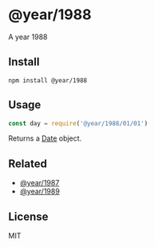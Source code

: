 # @year/1988

A year 1988

## Install

~~~
npm install @year/1988
~~~

## Usage

~~~js
const day = require('@year/1988/01/01')
~~~

Returns a [Date](https://developer.mozilla.org/en-US/docs/Web/JavaScript/Reference/Global_Objects/Date) object.

## Related

* [@year/1987](https://github.com/antonmedv/year/tree/master/packages/1987)
* [@year/1989](https://github.com/antonmedv/year/tree/master/packages/1989)

## License

MIT
